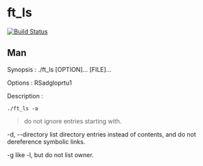 ft_ls
=======

[![Build Status](https://travis-ci.org/Vallium/ft_ls.svg)](https://travis-ci.org/Vallium/ft_ls)

Man
--------
Synopsis : ./ft_ls [OPTION]... [FILE]...

Options : RSadgloprtu1

Description :

`./ft_ls -a`
>do not ignore entries starting with.

-d, --directory
	      list directory entries instead of contents, and do not  dereference symbolic links.

-g     like -l, but do not list owner.
